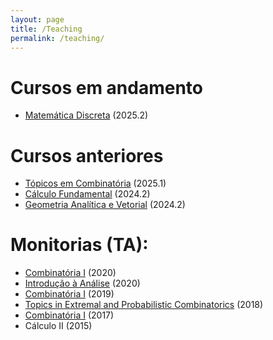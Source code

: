 ```yaml
---
layout: page
title: /Teaching
permalink: /teaching/
---
```


# Cursos em andamento
  - [Matemática Discreta]({{site.baseurl}}/teaching/2025/discreta) (2025.2)

# Cursos anteriores
  - [Tópicos em Combinatória]({{site.baseurl}}/teaching/2025/combinatoria) (2025.1)
  - [Cálculo Fundamental]({{site.baseurl}}/teaching/2024/calculo) (2024.2)
  - [Geometria Analítica e Vetorial]({{site.baseurl}}/teaching/2024/geometria) (2024.2)

# Monitorias (TA):

  - [Combinatória I]({{site.baseurl}}/teaching/monitoria/combinatoriaI2020) (2020)
  - [Introdução à Análise]({{site.baseurl}}/teaching/monitoria/analise2020) (2020)
  - [Combinatória I]({{site.baseurl}}/teaching/monitoria/combinatoriaI2019) (2019)
  - [Topics in Extremal and Probabilistic Combinatorics]({{site.baseurl}}/teaching/monitoria/topics2018) (2018)
  - [Combinatória I]({{site.baseurl}}/teaching/monitoria/combinatoriaI2017) (2017)
  - Cálculo II (2015)
